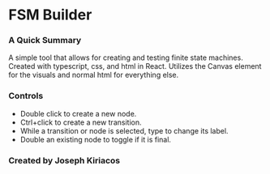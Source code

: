 # FSM Builder

### A Quick Summary

A simple tool that allows for creating and testing finite state machines.
Created with typescript, css, and html in React. Utilizes the Canvas element for
the visuals and normal html for everything else.

### Controls

- Double click to create a new node.
- Ctrl+click to create a new transition.
- While a transition or node is selected, type to change its label.
- Double an existing node to toggle if it is final.

### Created by Joseph Kiriacos
